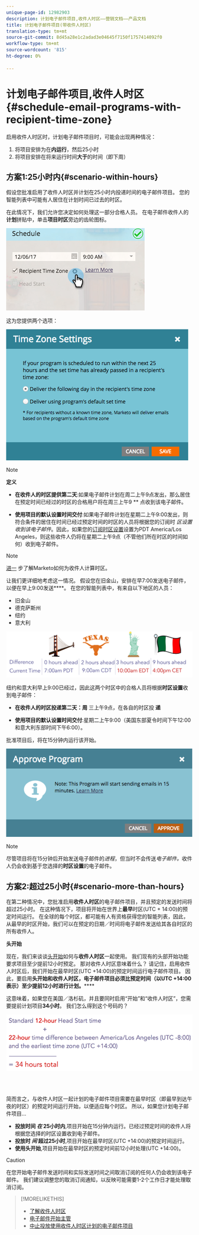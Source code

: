 ```yaml
---
unique-page-id: 12982903
description: 计划电子邮件项目,收件人时区——营销文档——产品文档
title: 计划电子邮件项目(带收件人时区)
translation-type: tm+mt
source-git-commit: 8d45a28e1c2adad3e04645f7150f1757414092f0
workflow-type: tm+mt
source-wordcount: '815'
ht-degree: 0%

---
```



# 计划电子邮件项目,收件人时区{#schedule-email-programs-with-recipient-time-zone}

启用收件人时区时，计划电子邮件项目时，可能会出现两种情况：

1. 将项目安排为在&#x200B;**内运行**，然后25小时
1. 将项目安排在将来运行时间&#x200B;**大于**&#x200B;的时间（即下周）

## 方案1:25小时内{#scenario-within-hours}

假设您批准启用了收件人时区并计划在25小时内投递时间的电子邮件项目。 您的智能列表中可能有人居住在计划时间已过去的时区。

在此情况下，我们允许您决定如何处理这一部分合格人员。 在电子邮件收件人的&#x200B;**计划**&#x200B;拼贴中，单击&#x200B;**项目时区**&#x200B;旁边的齿轮图标。

![](assets/image2017-12-5-10-3a46-3a42.png)

这为您提供两个选项：

![](assets/image2017-12-5-10-3a31-3a28.png)

>[!NOTE]
>
>**定义**
>
>* **在收件人的时区提供第二天**:如果电子邮件计划在周二上午9点发出，那么居住在预定时间已经过的时区的合格用户将在周三上午9 ** 点收到该电子邮件。
   >
   >
* **使用项目的默认设置时间交付**:如果电子邮件计划在星期二上午9:00发出，则符合条件的居住在时间已经过预定时间的时区的人员将根据您的订阅时 _区设置收到该电子邮件_。因此，如果您的[订阅时区设置](/help/marketo/product-docs/administration/settings/select-your-language-locale-and-time-zone.md)设置为PDT America/Los Angeles，则这些收件人仍将在星期二上午9点（不管他们所在时区的时间如何）收到电子邮件。


>[!NOTE]
>
>[进一](/help/marketo/product-docs/email-marketing/email-programs/email-program-actions/scheduling-with-recipient-time-zone/understanding-recipient-time-zone.md#calculating-time-zone) 步了解Marketo如何为收件人计算时区。

让我们更详细地考虑这一情况。 假设您在旧金山，安排在早7:00发送电子邮件，以便在早上9:00发送&#x200B;****。 在您的智能列表中，有来自以下地区的人员：

* 旧金山
* 德克萨斯州
* 纽约
* 意大利

![](assets/image2017-12-6-10-3a52-3a41.png)

纽约和意大利早上9:00已经过，因此这两个时区中的合格人员将根据&#x200B;**时区设置**&#x200B;收到电子邮件：

* **在收件人的时区投递第二天：周** 三上午9点，在各自的时区投 **递**

* **使用项目的默认设置时间交付**:星期二上午9:00（美国东部夏令时间下午12:00和意大利东部时间下午6:00）。

批准项目后，将在15分钟内运行该开始。

![](assets/screen-shot-2017-12-09-at-3.34.14-pm.png)

>[!NOTE]
>
>尽管项目将在15分钟后开始发送电子邮件的&#x200B;_进程_，但当时不会传送&#x200B;_电子邮件。_&#x200B;收件人仍会收到基于您选择的&#x200B;**时区设置**&#x200B;的电子邮件。

## 方案2:超过25小时{#scenario-more-than-hours}

在第二种情况中，您批准启用&#x200B;**收件人时区**&#x200B;的电子邮件项目，并且预定的发送时间将超过25小时。 在这种情况下，项目将开始在世界上&#x200B;**最早**&#x200B;时区(UTC + 14:00)的预定时间运行。 在全球的每个时区，都可能有人有资格获得您的智能列表，因此，从最早的时区开始，我们可以在预定的日期／时间将电子邮件发送给其各自时区的所有收件人。

**头开始**

现在，我们来谈谈[头开始](/help/marketo/product-docs/email-marketing/email-programs/email-program-actions/head-start-for-email-programs.md)如何与&#x200B;**收件人时区**&#x200B;一起使用。 我们现有的头部开始功能要求项目至少提前12小时预定。 那对收件人时区意味着什么？ 请记住，启用收件人时区后，我们开始在最早时区(UTC +14:00)的预定时间运行电子邮件项目。 因此，要启用&#x200B;**头开始和收件人时区，电子邮件项目必须比预定时间（以UTC +14:00表示）至少提前12小时进行计划。******

这意味着，如果您在美国／洛杉矶，并且要同时启用“开始”和“收件人时区”，您需要提前计划项目&#x200B;**34小时**。 我们怎么得到这个号码的？

![](assets/image2017-12-5-13-3a11-3a38.png)

<br> 

简而言之，与收件人时区一起计划的电子邮件项目需要在最早时区（即最早到达午夜的时区）的预定时间运行开始，以便适应每个时区。 所以，如果您计划电子邮件项目...

* **投放时间 _在_ 25小时内**,项目开始在15分钟内运行。已经过预定时间的收件人将根据您选择的时区设置收到电子邮件。
* **投放时 _间_ 超过25小时**,项目开始在最早时区(UTC +14:00)的预定时间运行。
* **使用头开始**,项目开始在最早时区的预定时间前12小时处理(UTC +14:00)。

>[!CAUTION]
>
>在您开始电子邮件发送时间和实际发送时间之间取消订阅的任何人仍会收到该电子邮件。 我们建议调整您的取消订阅通知，以反映可能需要1-2个工作日才能处理取消订阅。

>[!MORELIKETHIS]
>
>* [了解收件人时区](/help/marketo/product-docs/email-marketing/email-programs/email-program-actions/scheduling-with-recipient-time-zone/understanding-recipient-time-zone.md)
>* [电子邮件开始主管](/help/marketo/product-docs/email-marketing/email-programs/email-program-actions/head-start-for-email-programs.md)
>* [中止投放使用收件人时区计划的电子邮件项目](/help/marketo/product-docs/email-marketing/email-programs/email-program-actions/scheduling-with-recipient-time-zone/abort-delivery-of-email-programs-scheduled-with-recipient-time-zone.md)

